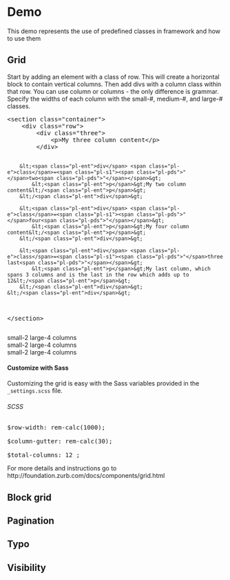 Demo
==========

<p>This demo represents the use of predefined classes in framework and how to use them</p>


<h2>Grid</h2>
<p>
Start by adding an element with a class of row. This will create a horizontal block to contain vertical columns. Then add divs with a column class within that row. You can use column or columns - the only difference is grammar. Specify the widths of each column with the small-#, medium-#, and large-# classes.</p>


<div class="highlight highlight-html"><pre>&lt;<span class="pl-ent">section</span> <span class="pl-e">class</span>=<span class="pl-s1"><span class="pl-pds">"</span>container<span class="pl-pds">"</span></span>&gt;
    &lt;<span class="pl-ent">div</span> <span class="pl-e">class</span>=<span class="pl-s1"><span class="pl-pds">"</span>row<span class="pl-pds">"</span></span>&gt;
        &lt;<span class="pl-ent">div</span> <span class="pl-e">class</span>=<span class="pl-s1"><span class="pl-pds">"</span>three<span class="pl-pds">"</span></span>&gt;
            &lt;<span class="pl-ent">p</span>&gt;My three column content&lt;/<span class="pl-ent">p</span>&gt;
        &lt;/<span class="pl-ent">div</span>&gt;

        &lt;<span class="pl-ent">div</span> <span class="pl-e">class</span>=<span class="pl-s1"><span class="pl-pds">"</span>two<span class="pl-pds">"</span></span>&gt;
            &lt;<span class="pl-ent">p</span>&gt;My two column content&lt;/<span class="pl-ent">p</span>&gt;
        &lt;/<span class="pl-ent">div</span>&gt;

        &lt;<span class="pl-ent">div</span> <span class="pl-e">class</span>=<span class="pl-s1"><span class="pl-pds">"</span>four<span class="pl-pds">"</span></span>&gt;
            &lt;<span class="pl-ent">p</span>&gt;My four column content&lt;/<span class="pl-ent">p</span>&gt;
        &lt;/<span class="pl-ent">div</span>&gt;

        &lt;<span class="pl-ent">div</span> <span class="pl-e">class</span>=<span class="pl-s1"><span class="pl-pds">"</span>three last<span class="pl-pds">"</span></span>&gt;
            &lt;<span class="pl-ent">p</span>&gt;My last column, which spans 3 columns and is the last in the row which adds up to 12&lt;/<span class="pl-ent">p</span>&gt;
        &lt;/<span class="pl-ent">div</span>&gt;
    &lt;/<span class="pl-ent">div</span>&gt;
&lt;/<span class="pl-ent">section</span>&gt;</pre></div>


<section class="container">
    <div class="row">
      <div class="small-2 large-4 columns">small-2 large-4 columns</div>
      <div class="small-4 large-4 columns">small-2 large-4 columns</div>
      <div class="small-6 large-4 columns">small-2 large-4 columns</div>
    </div>
</section>


<h4>Customize with Sass</h4>

<p>Customizing the grid is easy with the Sass variables provided in the <code>_settings.scss</code> file.</p>
<h6>SCSS</h6>
<pre>
$row-width: rem-calc(1000);<br>
$column-gutter: rem-calc(30);<br>
$total-columns: 12 ;
</pre>

<p>For more details and instructions go to http://foundation.zurb.com/docs/components/grid.html</p>



<h2>Block grid</h2>
<h2>Pagination</h2>
<h2>Typo</h2>
<h2>Visibility</h2>